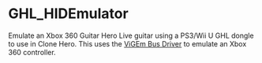 ﻿# GHL_HIDEmulator

Emulate an Xbox 360 Guitar Hero Live guitar using a PS3/Wii U GHL dongle to use in Clone Hero. This uses the [ViGEm Bus Driver](https://github.com/ViGEm/ViGEmBus/releases) to emulate an Xbox 360 controller.